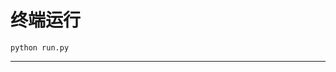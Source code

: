 # 终端运行

```shell
python run.py
```
************************************************************************************************************************************************************************************************************************************************************************************************************************************************************************************************************************************************************************************************************************************************